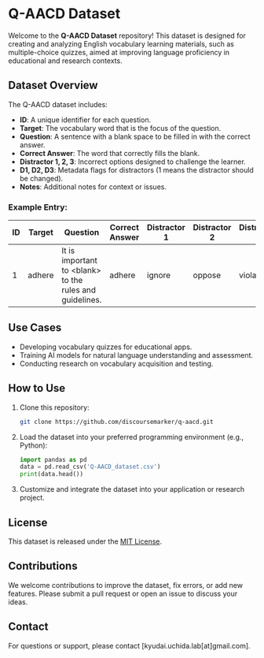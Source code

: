 # Q-AACD Dataset

Welcome to the **Q-AACD Dataset** repository! This dataset is designed for creating and analyzing English vocabulary learning materials, such as multiple-choice quizzes, aimed at improving language proficiency in educational and research contexts.

## Dataset Overview

The Q-AACD dataset includes:
- **ID**: A unique identifier for each question.
- **Target**: The vocabulary word that is the focus of the question.
- **Question**: A sentence with a blank space to be filled in with the correct answer.
- **Correct Answer**: The word that correctly fills the blank.
- **Distractor 1, 2, 3**: Incorrect options designed to challenge the learner.
- **D1, D2, D3**: Metadata flags for distractors (1 means the distractor should be changed).
- **Notes**: Additional notes for context or issues.

### Example Entry:
| ID | Target    | Question                                             | Correct Answer | Distractor 1 | Distractor 2 | Distractor 3 | Notes       |
|----|-----------|-----------------------------------------------------|----------------|--------------|--------------|--------------|-------------|
| 1  | adhere    | It is important to \<blank\> to the rules and guidelines. | adhere         | ignore       | oppose       | violate      |             |

## Use Cases
- Developing vocabulary quizzes for educational apps.
- Training AI models for natural language understanding and assessment.
- Conducting research on vocabulary acquisition and testing.

## How to Use
1. Clone this repository:
   ```bash
   git clone https://github.com/discoursemarker/q-aacd.git
   ```
2. Load the dataset into your preferred programming environment (e.g., Python):
   ```python
   import pandas as pd
   data = pd.read_csv('Q-AACD_dataset.csv')
   print(data.head())
   ```
3. Customize and integrate the dataset into your application or research project.

## License
This dataset is released under the [MIT License](LICENSE).

## Contributions
We welcome contributions to improve the dataset, fix errors, or add new features. Please submit a pull request or open an issue to discuss your ideas.

## Contact
For questions or support, please contact [kyudai.uchida.lab[at]gmail.com].


